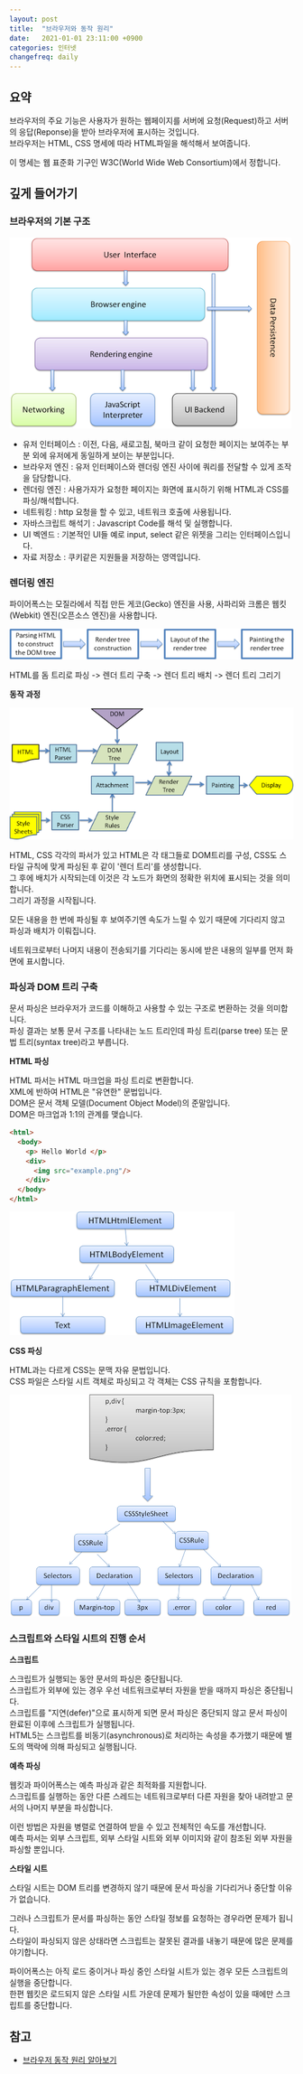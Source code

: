 ```yaml
---
layout: post
title:  "브라우저와 동작 원리"
date:   2021-01-01 23:11:00 +0900
categories: 인터넷
changefreq: daily
---
```


## 요약

브라우저의 주요 기능은 사용자가 원하는 웹페이지를 서버에 요청(Request)하고 서버의 응답(Reponse)을 받아 브라우저에 표시하는 것입니다.  
브라우저는 HTML, CSS 명세에 따라 HTML파일을 해석해서 보여줍니다.  

이 명세는 웹 표준화 기구인 W3C(World Wide Web Consortium)에서 정합니다. 

## 깊게 들어가기

### 브라우저의 기본 구조

![browser-1](../assets/2021-01-01-how-browser-works/browser-1.png)

* 유저 인터페이스 : 이전, 다음, 새로고침, 북마크 같이 요청한 페이지는 보여주는 부분 외에 유저에게 동일하게 보이는 부분입니다.
* 브라우저 엔진 : 유저 인터페이스와 렌더링 엔진 사이에 쿼리를 전달할 수 있게 조작을 담당합니다.
* 렌더링 엔진 :  사용가자가 요청한 페이지는 화면에 표시하기 위해 HTML과 CSS를 파싱/해석합니다.
* 네트워킹 : http 요청을 할 수 있고, 네트워크 호출에 사용됩니다.
* 자바스크립트 해석기 : Javascript Code를 해석 및 실행합니다.
* UI 벡엔드 : 기본적인 UI들 예로 input, select 같은 위젯을 그리는 인터페이스입니다.
* 자료 저장소 : 쿠키같은 지원들을 저장하는 영역입니다.

### 렌더링 엔진

파이어폭스는 모질라에서 직접 만든 게코(Gecko) 엔진을 사용, 사파리와 크롬은 웹킷(Webkit) 엔진(오픈소스 엔진)을 사용합니다.

![browser-2](../assets/2021-01-01-how-browser-works/browser-2.png)

HTML를 돔 트리로 파싱 -> 렌더 트리 구축 -> 렌더 트리 배치 -> 렌더 트리 그리기

**동작 과정**

![browser-3](../assets/2021-01-01-how-browser-works/browser-3.png)

HTML, CSS 각각의 파서가 있고 HTML은 각 태그들로 DOM트리를 구성, CSS도 스타일 규칙에 맞게 파싱된 후 같이 '렌더 트리'를 생성합니다.  
그 후에 배치가 시작되는데 이것은 각 노드가 화면의 정확한 위치에 표시되는 것을 의미합니다.   
그리기 과정을 시작됩니다. 

모든 내용을 한 번에 파싱될 후 보여주기엔 속도가 느릴 수 있기 때문에 기다리지 않고 파싱과 배치가 이뤄집니다.

네트워크로부터 나머지 내용이 전송되기를 기다리는 동시에 받은 내용의 일부를 먼저 화면에 표시합니다.  

### 파싱과 DOM 트리 구축

문서 파싱은 브라우저가 코드를 이해하고 사용할 수 있는 구조로 변환하는 것을 의미합니다.  
파싱 결과는 보통 문서 구조를 나타내는 노드 트리인데 파싱 트리(parse tree) 또는 문법 트리(syntax tree)라고 부릅니다.  

**HTML 파싱**

HTML 파서는 HTML 마크업을 파싱 트리로 변환합니다.  
XML에 반하여 HTML은 "유연한" 문법입니다.  
DOM은 문서 객체 모델(Document Object Model)의 준말입니다.  
DOM은 마크업과 1:1의 관계를 맺습니다.  

```html
<html>
  <body>
    <p> Hello World </p>
    <div>
      <img src="example.png"/>
    </div>
  </body>
</html>
```

![html-1](../assets/2021-01-01-how-browser-works/html-1.png)


**CSS 파싱**

HTML과는 다르게 CSS는 문맥 자유 문법입니다.  
CSS 파일은 스타일 시트 객체로 파싱되고 각 객체는 CSS 규칙을 포함합니다.  

![css-1](../assets/2021-01-01-how-browser-works/css-1.png)

### 스크립트와 스타일 시트의 진행 순서

**스크립트**

스크립트가 실행되는 동안 문서의 파싱은 중단됩니다.  
스크립트가 외부에 있는 경우 우선 네트워크로부터 자원을 받을 때까지 파싱은 중단됩니다.  
스크립트를 "지연(defer)"으로 표시하게 되면 문서 파싱은 중단되지 않고 문서 파싱이 완료된 이후에 스크립트가 실행됩니다.  
HTML5는 스크립트를 비동기(asynchronous)로 처리하는 속성을 추가했기 때문에 별도의 맥락에 의해 파싱되고 실행됩니다.  
 
**예측 파싱**

웹킷과 파이어폭스는 예측 파싱과 같은 최적화를 지원합니다.  
스크립트를 실행하는 동안 다른 스레드는 네트워크로부터 다른 자원을 찾아 내려받고 문서의 나머지 부분을 파싱합니다.  

이런 방법은 자원을 병렬로 연결하여 받을 수 있고 전체적인 속도를 개선합니다.  
예측 파서는 외부 스크립트, 외부 스타일 시트와 외부 이미지와 같이 참조된 외부 자원을 파싱할 뿐입니다.  
 
**스타일 시트**

스타일 시트는 DOM 트리를 변경하지 않기 때문에 문서 파싱을 기다리거나 중단할 이유가 없습니다.  

그러나 스크립트가 문서를 파싱하는 동안 스타일 정보를 요청하는 경우라면 문제가 됩니다.  
스타일이 파싱되지 않은 상태라면 스크립트는 잘못된 결과를 내놓기 때문에 많은 문제를 야기합니다.  

파이어폭스는 아직 로드 중이거나 파싱 중인 스타일 시트가 있는 경우 모든 스크립트의 실행을 중단합니다.  
한편 웹킷은 로드되지 않은 스타일 시트 가운데 문제가 될만한 속성이 있을 때에만 스크립트를 중단합니다.  

## 참고

* [브라우저 동작 원리 알아보기](https://jaddong.tistory.com/entry/브라우저-동작-원리-알아보기)